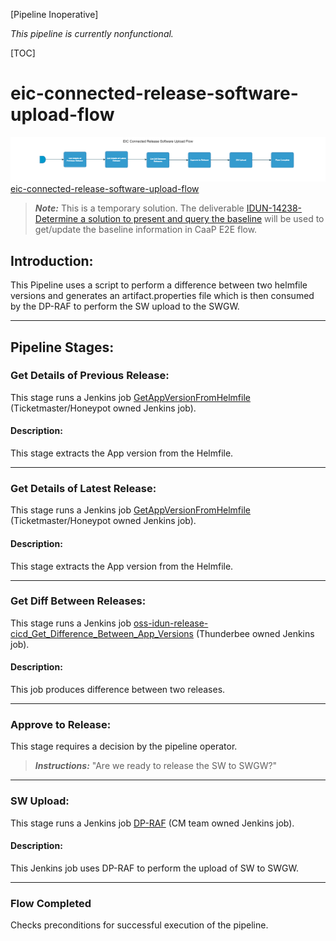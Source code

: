 [Pipeline Inoperative]

_This pipeline is currently nonfunctional._

[TOC]

# eic-connected-release-software-upload-flow

![eic_connected_release_software_upload_flow](../diagrams/eic_connected_release_software_upload_flow.png)
[eic-connected-release-software-upload-flow](https://spinnaker.rnd.gic.ericsson.se/#/applications/eic-release-e2e-cicd/executions/configure/ee7eeacc-2e07-4d7b-a86d-e44f7ce25092)

> **_Note:_** This is a temporary solution. The deliverable [IDUN-14238-  Determine a solution to present and query the baseline](https://jira-oss.seli.wh.rnd.internal.ericsson.com/browse/IDUN-14238) will be used to get/update the baseline information in CaaP E2E flow.

## Introduction:
This Pipeline uses a script to perform a difference between two helmfile versions and generates an artifact.properties file which is then consumed by the DP-RAF to perform the SW upload to the SWGW.
 * * *

## Pipeline Stages:

### Get Details of Previous Release:
This stage runs a Jenkins job [GetAppVersionFromHelmfile](https://fem5s11-eiffel052.eiffel.gic.ericsson.se:8443/jenkins/job/GetAppVersionFromHelmfile) (Ticketmaster/Honeypot owned Jenkins job).

#### Description:
This stage extracts the App version from the Helmfile.

 * * *
### Get Details of Latest Release:
This stage runs a Jenkins job [GetAppVersionFromHelmfile](https://fem5s11-eiffel052.eiffel.gic.ericsson.se:8443/jenkins/job/GetAppVersionFromHelmfile) (Ticketmaster/Honeypot owned Jenkins job).

#### Description:
This stage extracts the App version from the Helmfile.

 * * *
### Get Diff Between Releases:
This stage runs a Jenkins job [oss-idun-release-cicd_Get_Difference_Between_App_Versions](https://fem5s11-eiffel052.eiffel.gic.ericsson.se:8443/jenkins/job/oss-idun-release-cicd_Get_Difference_Between_App_Versions) (Thunderbee owned Jenkins job).

#### Description:
This job produces difference between two releases.

 * * *
### Approve to Release:
This stage requires a decision by the pipeline operator.

> **_Instructions:_** "Are we ready to release the SW to SWGW?"
 * * *
### SW Upload:
This stage runs a Jenkins job [DP-RAF](https://fem2s11-eiffel216.eiffel.gic.ericsson.se:8443/jenkins/job/DP-RAF/) (CM team owned Jenkins job).

#### Description:
This Jenkins job uses DP-RAF to perform the upload of SW to SWGW.

 * * *
### Flow Completed

Checks preconditions for successful execution of the pipeline.

